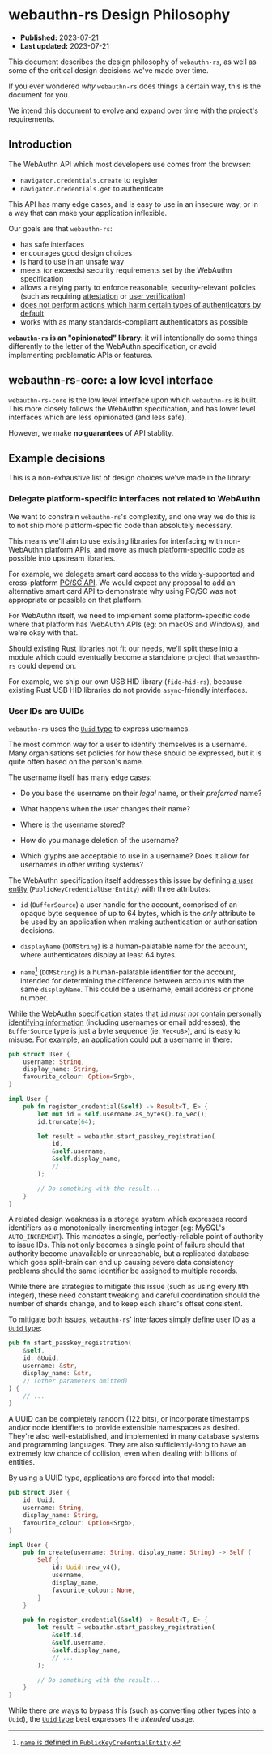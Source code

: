 # webauthn-rs Design Philosophy

* **Published:** 2023-07-21
* **Last updated:** 2023-07-21

This document describes the design philosophy of `webauthn-rs`, as well as some
of the critical design decisions we've made over time.

If you ever wondered *why* `webauthn-rs` does things a certain way, this is the
document for you.

We intend this document to evolve and expand over time with the project's
requirements.

## Introduction

The WebAuthn API which most developers use comes from the browser:

* `navigator.credentials.create` to register
* `navigator.credentials.get` to authenticate

This API has many edge cases, and is easy to use in an insecure way, or in a way
that can make your application inflexible.

Our goals are that `webauthn-rs`:

* has safe interfaces
* encourages good design choices
* is hard to use in an unsafe way
* meets (or exceeds) security requirements set by the WebAuthn specification
* allows a relying party to enforce reasonable, security-relevant policies
  (such as requiring [attestation][att] or [user verification][uv])
* [does not perform actions which harm certain types of authenticators by default][junk]
* works with as many standards-compliant authenticators as possible

[att]: https://www.w3.org/TR/webauthn-3/#attestation
[junk]: https://fy.blackhats.net.au/blog/html/2023/02/02/how_hype_will_turn_your_security_key_into_junk.html
[uv]: https://www.w3.org/TR/webauthn-3/#user-verification

**`webauthn-rs` is an "opinionated" library**: it will intentionally do some
things differently to the letter of the WebAuthn specification, or avoid
implementing problematic APIs or features.

## webauthn-rs-core: a low level interface

`webauthn-rs-core` is the low level interface upon which `webauthn-rs` is built.
This more closely follows the WebAuthn specification, and has lower level
interfaces which are less opinionated (and less safe).

However, we make **no guarantees** of API stablity.

## Example decisions

This is a non-exhaustive list of design choices we've made in the library:

### Delegate platform-specific interfaces not related to WebAuthn

We want to constrain `webauthn-rs`'s complexity, and one way we do this is to
not ship more platform-specific code than absolutely necessary.

This means we'll aim to use existing libraries for interfacing with non-WebAuthn
platform APIs, and move as much platform-specific code as possible into upstream
libraries.

For example, we delegate smart card access to the widely-supported and
cross-platform [PC/SC API][pcsc]. We would expect any proposal to add an
alternative smart card API to demonstrate why using PC/SC was not appropriate or
possible on that platform.

For WebAuthn itself, we need to implement some platform-specific code where that
platform has WebAuthn APIs (eg: on macOS and Windows), and we're okay with that.

Should existing Rust libraries not fit our needs, we'll split these into a
module which could eventually become a standalone project that `webauthn-rs`
could depend on.

For example, we ship our own USB HID library (`fido-hid-rs`), because existing
Rust USB HID libraries do not provide `async`-friendly interfaces.

[pcsc]: https://pcscworkgroup.com/

### User IDs are UUIDs

`webauthn-rs` uses the [`Uuid` type][uuid-type] to express usernames.

The most common way for a user to identify themselves is a username. Many
organisations set policies for how these should be expressed, but it is quite
often based on the person's name.

The username itself has many edge cases:

* Do you base the username on their *legal* name, or their *preferred* name?

* What happens when the user changes their name?

* Where is the username stored?

* How do you manage deletion of the username?

* Which glyphs are acceptable to use in a username? Does it allow for usernames
  in other writing systems?

The WebAuthn specification itself addresses this issue by defining
[a user entity][user] (`PublicKeyCredentialUserEntity`) with three attributes:

* `id` (`BufferSource`) a user handle for the account, comprised of an opaque
  byte sequence of up to 64 bytes, which is the *only* attribute to be used by
  an application when making authentication or authorisation decisions.

* `displayName` (`DOMString`) is a human-palatable name for the account, where
  authenticators display at least 64 bytes.

* `name`[^name] (`DOMString`) is a human-palatable identifier for the account,
  intended for determining the difference between accounts with the same
  `displayName`. This could be a username, email address or phone number.

While [the WebAuthn specification states that `id` *must not* contain personally
identifying information][id-pii] (including usernames or email addresses), the
`BufferSource` type is just a byte sequence (ie: `Vec<u8>`), and is easy to
misuse. For example, an application could put a username in there:

```rust
pub struct User {
    username: String,
    display_name: String,
    favourite_colour: Option<Srgb>,
}

impl User {
    pub fn register_credential(&self) -> Result<T, E> {
        let mut id = self.username.as_bytes().to_vec();
        id.truncate(64);

        let result = webauthn.start_passkey_registration(
            id,
            &self.username,
            &self.display_name,
            // ...
        );

        // Do something with the result...
    }
}
```

A related design weakness is a storage system which expresses record identifiers
as a monotonically-incrementing integer (eg: MySQL's `AUTO_INCREMENT`). This
mandates a single, perfectly-reliable point of authority to issue IDs. This not
only becomes a single point of failure should that authority become unavailable
or unreachable, but a replicated database which goes split-brain can end up
causing severe data consistency problems should the same identifier be assigned
to multiple records.

While there are strategies to mitigate this issue (such as using every `N`th
integer), these need constant tweaking and careful coordination should the
number of shards change, and to keep each shard's offset consistent.

To mitigate both issues, `webauthn-rs`' interfaces simply define user ID as a
[`Uuid` type][uuid-type]:

```rust
pub fn start_passkey_registration(
    &self,
    id: &Uuid,
    username: &str,
    display_name: &str,
    // (other parameters omitted)
) {
    // ...
}
```

A UUID can be completely random (122 bits), or incorporate timestamps and/or
node identifiers to provide extensible namespaces as desired. They're also
well-established, and implemented in many database systems and programming
languages. They are also sufficiently-long to have an extremely low chance of
collision, even when dealing with billions of entities.

By using a UUID type, applications are forced into that model:

```rust
pub struct User {
    id: Uuid,
    username: String,
    display_name: String,
    favourite_colour: Option<Srgb>,
}

impl User {
    pub fn create(username: String, display_name: String) -> Self {
        Self {
            id: Uuid::new_v4(),
            username,
            display_name,
            favourite_colour: None,
        }
    }

    pub fn register_credential(&self) -> Result<T, E> {
        let result = webauthn.start_passkey_registration(
            &self.id,
            &self.username,
            &self.display_name,
            // ...
        );

        // Do something with the result...
    }
}
```

While there *are* ways to bypass this (such as converting other types into a
`Uuid`), the [`Uuid` type][uuid-type] best expresses the *intended* usage.

[^name]: [`name` is defined in `PublicKeyCredentialEntity`][name-attr].

[uuid-type]: https://docs.rs/uuid/latest/uuid/
[user]: https://www.w3.org/TR/webauthn-3/#dictdef-publickeycredentialuserentity
[name-attr]: https://www.w3.org/TR/webauthn-3/#dom-publickeycredentialentity-name
[id-pii]: https://www.w3.org/TR/webauthn-3/#sctn-user-handle-privacy
